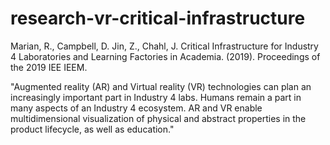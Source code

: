 # research-vr-critical-infrastructure


Marian, R., Campbell, D. Jin, Z., Chahl, J. Critical Infrastructure for Industry 4 Laboratories and Learning Factories in Academia. (2019). Proceedings of the 2019 IEE IEEM.

"Augmented reality (AR) and Virtual reality (VR) technologies can plan an increasingly important part in Industry 4 labs. Humans remain a part in many aspects of an Industry 4 ecosystem. AR and VR enable multidimensional visualization of physical and abstract properties in the product lifecycle, as well as education."
